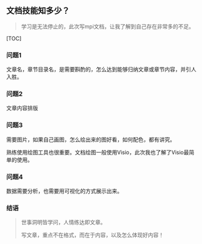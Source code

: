 ## 文档技能知多少？

> 学习是无法停止的，此次写mpi文档，让我了解到自己存在非常多的不足。

[TOC]

### 问题1

文章名，章节目录名，是需要斟酌的，怎么达到能够归纳文章或章节内容，并引人入胜。

### 问题2

文章内容排版

### 问题3

需要图片，如果自己画图，怎么绘出来的图好看，如何配色，都有讲究。

熟练使用绘图工具也很重要。文档绘图一般使用Visio，此次我也了解了Visio最简单的使用。

### 问题4

数据需要分析，也需要用可视化的方式展示出来。

### 结语

> 世事洞明皆学问，人情练达即文章。
>
> 写文章，重点不在格式，而在于内容，以及怎么体现好内容！
